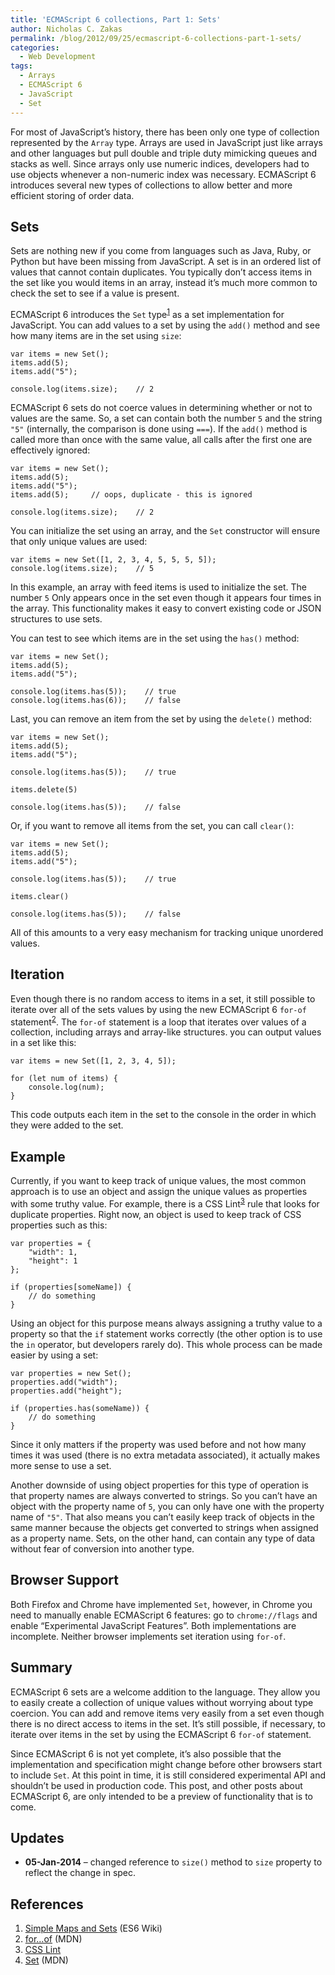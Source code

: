 ```yaml
---
title: 'ECMAScript 6 collections, Part 1: Sets'
author: Nicholas C. Zakas
permalink: /blog/2012/09/25/ecmascript-6-collections-part-1-sets/
categories:
  - Web Development
tags:
  - Arrays
  - ECMAScript 6
  - JavaScript
  - Set
---
```

For most of JavaScript&#8217;s history, there has been only one type of collection represented by the `Array` type. Arrays are used in JavaScript just like arrays and other languages but pull double and triple duty mimicking queues and stacks as well. Since arrays only use numeric indices, developers had to use objects whenever a non-numeric index was necessary. ECMAScript 6 introduces several new types of collections to allow better and more efficient storing of order data.

## Sets

Sets are nothing new if you come from languages such as Java, Ruby, or Python but have been missing from JavaScript. A set is in an ordered list of values that cannot contain duplicates. You typically don&#8217;t access items in the set like you would items in an array, instead it&#8217;s much more common to check the set to see if a value is present.

ECMAScript 6 introduces the `Set` type<sup>[1]</sup> as a set implementation for JavaScript. You can add values to a set by using the `add()` method and see how many items are in the set using `size`:

    var items = new Set();
    items.add(5);
    items.add("5");
    
    console.log(items.size);    // 2

ECMAScript 6 sets do not coerce values in determining whether or not to values are the same. So, a set can contain both the number `5` and the string `"5"` (internally, the comparison is done using `===`). If the `add()` method is called more than once with the same value, all calls after the first one are effectively ignored:

    var items = new Set();
    items.add(5);
    items.add("5");
    items.add(5);     // oops, duplicate - this is ignored
    
    console.log(items.size);    // 2

You can initialize the set using an array, and the `Set` constructor will ensure that only unique values are used:

    var items = new Set([1, 2, 3, 4, 5, 5, 5, 5]);
    console.log(items.size);    // 5

In this example, an array with feed items is used to initialize the set. The number `5` Only appears once in the set even though it appears four times in the array. This functionality makes it easy to convert existing code or JSON structures to use sets.

You can test to see which items are in the set using the `has()` method:

    var items = new Set();
    items.add(5);
    items.add("5");
    
    console.log(items.has(5));    // true
    console.log(items.has(6));    // false

Last, you can remove an item from the set by using the `delete()` method:

    var items = new Set();
    items.add(5);
    items.add("5");
    
    console.log(items.has(5));    // true
    
    items.delete(5)
    
    console.log(items.has(5));    // false

Or, if you want to remove all items from the set, you can call `clear()`:

    var items = new Set();
    items.add(5);
    items.add("5");
    
    console.log(items.has(5));    // true
    
    items.clear()
    
    console.log(items.has(5));    // false

All of this amounts to a very easy mechanism for tracking unique unordered values.

## Iteration

Even though there is no random access to items in a set, it still possible to iterate over all of the sets values by using the new ECMAScript 6 `for-of` statement<sup>[2]</sup>. The `for-of` statement is a loop that iterates over values of a collection, including arrays and array-like structures. you can output values in a set like this:

    var items = new Set([1, 2, 3, 4, 5]);
    
    for (let num of items) {
        console.log(num);
    }

This code outputs each item in the set to the console in the order in which they were added to the set.

## Example

Currently, if you want to keep track of unique values, the most common approach is to use an object and assign the unique values as properties with some truthy value. For example, there is a CSS Lint<sup>[3]</sup> rule that looks for duplicate properties. Right now, an object is used to keep track of CSS properties such as this:

    var properties = {
        "width": 1,
        "height": 1
    };
    
    if (properties[someName]) {
        // do something
    }

Using an object for this purpose means always assigning a truthy value to a property so that the `if` statement works correctly (the other option is to use the `in` operator, but developers rarely do). This whole process can be made easier by using a set:

    var properties = new Set();
    properties.add("width");
    properties.add("height");
    
    if (properties.has(someName)) {
        // do something
    }

Since it only matters if the property was used before and not how many times it was used (there is no extra metadata associated), it actually makes more sense to use a set. 

Another downside of using object properties for this type of operation is that property names are always converted to strings. So you can&#8217;t have an object with the property name of `5`, you can only have one with the property name of `"5"`. That also means you can&#8217;t easily keep track of objects in the same manner because the objects get converted to strings when assigned as a property name. Sets, on the other hand, can contain any type of data without fear of conversion into another type.

## Browser Support

Both Firefox and Chrome have implemented `Set`, however, in Chrome you need to manually enable ECMAScript 6 features: go to `chrome://flags` and enable &#8220;Experimental JavaScript Features&#8221;. Both implementations are incomplete. Neither browser implements set iteration using `for-of`.

## Summary

ECMAScript 6 sets are a welcome addition to the language. They allow you to easily create a collection of unique values without worrying about type coercion. You can add and remove items very easily from a set even though there is no direct access to items in the set. It&#8217;s still possible, if necessary, to iterate over items in the set by using the ECMAScript 6 `for-of` statement.

Since ECMAScript 6 is not yet complete, it&#8217;s also possible that the implementation and specification might change before other browsers start to include `Set`. At this point in time, it is still considered experimental API and shouldn&#8217;t be used in production code. This post, and other posts about ECMAScript 6, are only intended to be a preview of functionality that is to come.

## Updates

  * **05-Jan-2014** &#8211; changed reference to `size()` method to `size` property to reflect the change in spec.

## References

  1. [Simple Maps and Sets][1] (ES6 Wiki)
  2. [for&#8230;of][2] (MDN)
  3. [CSS Lint][3]
  4. [Set][4] (MDN)

 [1]: http://wiki.ecmascript.org/doku.php?id=harmony:simple_maps_and_sets
 [2]: https://developer.mozilla.org/en-US/docs/JavaScript/Reference/Statements/for...of
 [3]: https://csslint.net
 [4]: https://developer.mozilla.org/en-US/docs/JavaScript/Reference/Global_Objects/Set
